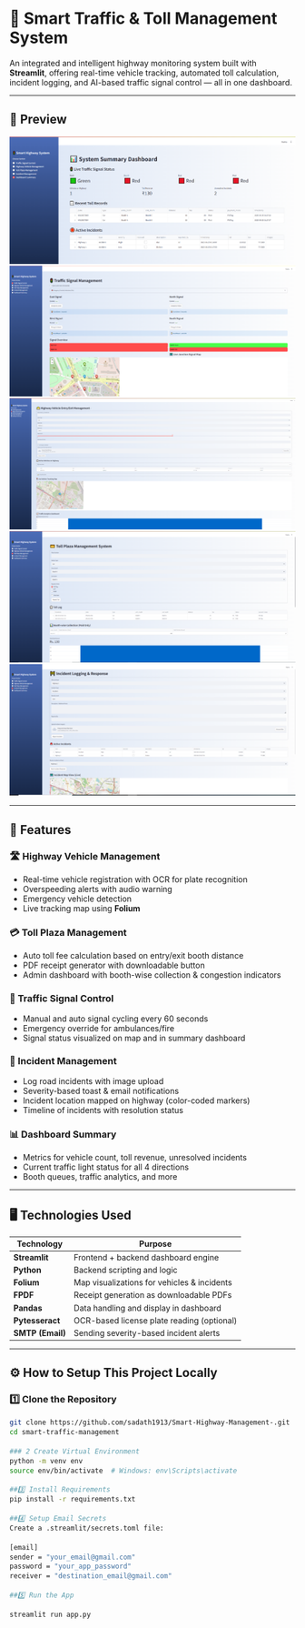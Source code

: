 # 🚦 Smart Traffic & Toll Management System

An integrated and intelligent highway monitoring system built with **Streamlit**, offering real-time vehicle tracking, automated toll calculation, incident logging, and AI-based traffic signal control — all in one dashboard.

---

## 📸 Preview

![Smart Dashboard Preview](Assets/Screenshots/s5.png)
![Smart App Preview](Assets/Screenshots/s1.png)
![Smart App Preview](Assets/Screenshots/s2.png)
![Smart App Preview](Assets/Screenshots/s3.png)
![Smart App Preview](Assets/Screenshots/s4.png)


---

## 🌟 Features

### 🛣️ Highway Vehicle Management
- Real-time vehicle registration with OCR for plate recognition
- Overspeeding alerts with audio warning
- Emergency vehicle detection
- Live tracking map using **Folium**

### 💳 Toll Plaza Management
- Auto toll fee calculation based on entry/exit booth distance
- PDF receipt generator with downloadable button
- Admin dashboard with booth-wise collection & congestion indicators

### 🚦 Traffic Signal Control
- Manual and auto signal cycling every 60 seconds
- Emergency override for ambulances/fire
- Signal status visualized on map and in summary dashboard

### 🚧 Incident Management
- Log road incidents with image upload
- Severity-based toast & email notifications
- Incident location mapped on highway (color-coded markers)
- Timeline of incidents with resolution status

### 📊 Dashboard Summary
- Metrics for vehicle count, toll revenue, unresolved incidents
- Current traffic light status for all 4 directions
- Booth queues, traffic analytics, and more

---

## 🖥️ Technologies Used

| Technology       | Purpose                                         |
|------------------|--------------------------------------------------|
| **Streamlit**     | Frontend + backend dashboard engine             |
| **Python**        | Backend scripting and logic                     |
| **Folium**        | Map visualizations for vehicles & incidents     |
| **FPDF**          | Receipt generation as downloadable PDFs         |
| **Pandas**        | Data handling and display in dashboard          |
| **Pytesseract**   | OCR-based license plate reading (optional)      |
| **SMTP (Email)**  | Sending severity-based incident alerts          |

---

## ⚙️ How to Setup This Project Locally

### 1️⃣ Clone the Repository
```bash
git clone https://github.com/sadath1913/Smart-Highway-Management-.git
cd smart-traffic-management

### 2 Create Virtual Environment
python -m venv env
source env/bin/activate  # Windows: env\Scripts\activate

##3️⃣ Install Requirements
pip install -r requirements.txt

##4️⃣ Setup Email Secrets
Create a .streamlit/secrets.toml file:

[email]
sender = "your_email@gmail.com"
password = "your_app_password"
receiver = "destination_email@gmail.com"

##5️⃣ Run the App

streamlit run app.py
